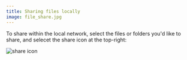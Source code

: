 ```yaml
---
title: Sharing files locally
image: file_share.jpg
---
```


To share within the local network, select the files or folders you'd like to share, and selecet the share icon at the top-right:

![share icon](/share.png)

<app-button :color="true" localurl=":8086/all/https://docs.earthdefenderstoolkit.com/device-usage/bundled-applications/file-management/sharing-locally" text="Read documentation"></app-button>

<app-button localurl=":8081/login" text="Use local cloud"></app-button>
